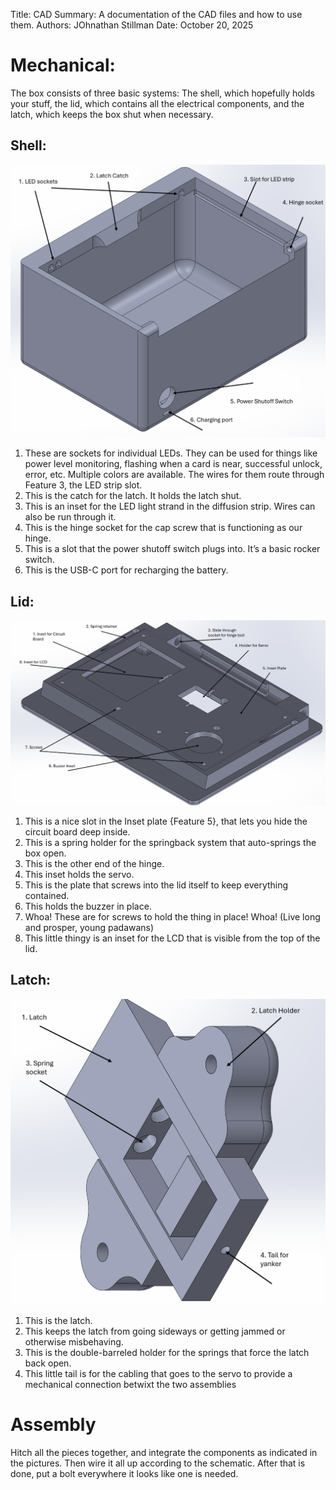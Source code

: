 Title:   CAD
Summary: A documentation of the CAD files and how to use them.
Authors: JOhnathan Stillman
Date:    October 20, 2025

# Mechanical:
The box consists of three basic systems: The shell, which hopefully holds your stuff, the lid, which contains all the electrical components, and the latch, which keeps the box shut when necessary.

## Shell:

![image](res/box.png)

1. These are sockets for individual LEDs. They can be used for things like power level monitoring, flashing when a card is near, successful unlock, error, etc. Multiple colors are available. The wires for them route through Feature 3, the LED strip slot.
2. This is the catch for the latch. It holds the latch shut.
3. This is an inset for the LED light strand in the diffusion strip. Wires can also be run through it.
4. This is the hinge socket for the cap screw that is functioning as our hinge.
5. This is a slot that the power shutoff switch plugs into. It’s a basic rocker switch.
6. This is the USB-C port for recharging the battery.

## Lid:

![image](res/lid.png)

1. This is a nice slot in the Inset plate {Feature 5}, that lets you hide the circuit board deep inside.
2. This is a spring holder for the springback system that auto-springs the box open.
3. This is the other end of the hinge.
4. This inset holds the servo.
5. This is the plate that screws into the lid itself to keep everything contained.
6. This holds the buzzer in place.
7. Whoa! These are for screws to hold the thing in place! Whoa! (Live long and prosper, young padawans)
8. This little thingy is an inset for the LCD that is visible from the top of the lid.

## Latch:

![image](res/latch.png)

1. This is the latch.
2. This keeps the latch from going sideways or getting jammed or otherwise misbehaving.
3. This is the double-barreled holder for the springs that force the latch back open.
4. This little tail is for the cabling that goes to the servo to provide a mechanical connection betwixt the two assemblies

# Assembly

Hitch all the pieces together, and integrate the components as indicated in the pictures. Then wire it all up according to the schematic. After that is done, put a bolt everywhere it looks like one is needed. 